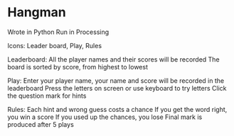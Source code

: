 # Hangman
Wrote in Python
Run in Processing

Icons:
  Leader board, Play, Rules
  
Leaderboard:
  All the player names and their scores will be recorded
  The board is sorted by score, from highest to lowest
  
Play:
  Enter your player name, your name and score will be recorded in the leaderboard
  Press the letters on screen or use keyboard to try letters
  Click the question mark for hints
  
Rules:
  Each hint and wrong guess costs a chance
  If you get the word right, you win a score
  If you used up the chances, you lose
  Final mark is produced after 5 plays
